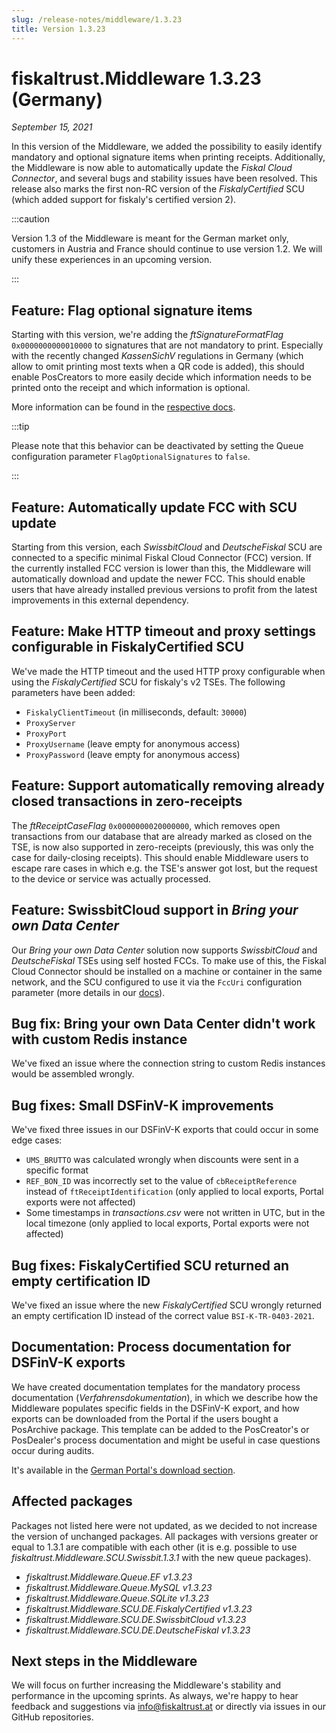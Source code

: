 ```yaml
---
slug: /release-notes/middleware/1.3.23
title: Version 1.3.23
---
```


# fiskaltrust.Middleware 1.3.23 (Germany)
_September 15, 2021_

In this version of the Middleware, we added the possibility to easily identify mandatory and optional signature items when printing receipts. Additionally, the Middleware is now able to automatically update the _Fiskal Cloud Connector_, and several bugs and stability issues have been resolved. This release also marks the first non-RC version of the _FiskalyCertified_ SCU (which added support for fiskaly's certified version 2).


:::caution

Version 1.3 of the Middleware is meant for the German market only, customers in Austria and France should continue to use version 1.2. We will unify these experiences in an upcoming version.

:::

## Feature: Flag optional signature items
Starting with this version, we're adding the _ftSignatureFormatFlag_ `0x0000000000010000` to signatures that are not mandatory to print. Especially with the recently changed _KassenSichV_ regulations in Germany (which allow to omit printing most texts when a QR code is added), this should enable PosCreators to more easily decide which information needs to be printed onto the receipt and which information is optional.

More information can be found in the [respective docs](https://docs.fiskaltrust.cloud/docs/poscreators/middleware-doc/germany/reference-tables/ftsignatureformat). 

:::tip 

Please note that this behavior can be deactivated by setting the Queue configuration parameter `FlagOptionalSignatures` to `false`.

:::

## Feature: Automatically update FCC with SCU update
Starting from this version, each _SwissbitCloud_ and _DeutscheFiskal_ SCU are connected to a specific minimal Fiskal Cloud Connector (FCC) version. If the currently installed FCC version is lower than this, the Middleware will automatically download and update the newer FCC. This should enable users that have already installed previous versions to profit from the latest improvements in this external dependency.

## Feature: Make HTTP timeout and proxy settings configurable in FiskalyCertified SCU
We've made the HTTP timeout and the used HTTP proxy configurable when using the _FiskalyCertified_ SCU for fiskaly's v2 TSEs. The following parameters have been added:
- `FiskalyClientTimeout` (in milliseconds, default: `30000`)
- `ProxyServer`
- `ProxyPort`
- `ProxyUsername` (leave empty for anonymous access)
- `ProxyPassword` (leave empty for anonymous access)

## Feature: Support automatically removing already closed transactions in zero-receipts
The _ftReceiptCaseFlag_ `0x0000000020000000`, which removes open transactions from our database that are already marked as closed on the TSE, is now also supported in zero-receipts (previously, this was only the case for daily-closing receipts). This should enable Middleware users to escape rare cases in which e.g. the TSE's answer got lost, but the request to the device or service was actually processed.

## Feature: SwissbitCloud support in _Bring your own Data Center_
Our _Bring your own Data Center_ solution now supports _SwissbitCloud_ and _DeutscheFiskal_ TSEs using self hosted FCCs. To make use of this, the Fiskal Cloud Connector should be installed on a machine or container in the same network, and the SCU configured to use it via the `FccUri` configuration parameter (more details in our [docs](https://docs.fiskaltrust.cloud/docs/poscreators/middleware-doc/germany/scu/swissbit-cloud)).

## Bug fix: Bring your own Data Center didn't work with custom Redis instance
We've fixed an issue where the connection string to custom Redis instances would be assembled wrongly.

## Bug fixes: Small DSFinV-K improvements
We've fixed three issues in our DSFinV-K exports that could occur in some edge cases: 
- `UMS_BRUTTO` was calculated wrongly when discounts were sent in a specific format
- `REF_BON_ID` was incorrectly set to the value of `cbReceiptReference` instead of `ftReceiptIdentification` (only applied to local exports, Portal exports were not affected)
- Some timestamps in _transactions.csv_ were not written in UTC, but in the local timezone (only applied to local exports, Portal exports were not affected)

## Bug fixes: FiskalyCertified SCU returned an empty certification ID
We've fixed an issue where the new _FiskalyCertified_ SCU wrongly returned an empty certification ID instead of the correct value `BSI-K-TR-0403-2021`.

## Documentation: Process documentation for DSFinV-K exports
We have created documentation templates for the mandatory process documentation (_Verfahrensdokumentation_), in which we describe how the Middleware populates specific fields in the DSFinV-K export, and how exports can be downloaded from the Portal if the users bought a PosArchive package. This template can be added to the PosCreator's or PosDealer's process documentation and might be useful in case questions occur during audits.

It's available in the [German Portal's download section](https://portal.fiskaltrust.de/AccountProfile/Download).

## Affected packages
Packages not listed here were not updated, as we decided to not increase the version of unchanged packages. All packages with versions greater or equal to 1.3.1 are compatible with each other (it is e.g. possible to use _fiskaltrust.Middleware.SCU.Swissbit.1.3.1_ with the new queue packages).

- _fiskaltrust.Middleware.Queue.EF v1.3.23_
- _fiskaltrust.Middleware.Queue.MySQL v1.3.23_
- _fiskaltrust.Middleware.Queue.SQLite v1.3.23_
- _fiskaltrust.Middleware.SCU.DE.FiskalyCertified v1.3.23_
- _fiskaltrust.Middleware.SCU.DE.SwissbitCloud v1.3.23_
- _fiskaltrust.Middleware.SCU.DE.DeutscheFiskal v1.3.23_

## Next steps in the Middleware
We will focus on further increasing the Middleware's stability and performance in the upcoming sprints. As always, we're happy to hear feedback and suggestions via [info@fiskaltrust.at](mailto:info@fiskaltrust.at) or directly via issues in our GitHub repositories.
